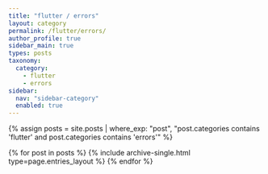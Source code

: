 ```yaml
---
title: "flutter / errors"
layout: category
permalink: /flutter/errors/
author_profile: true
sidebar_main: true
types: posts
taxonomy:
  category:
    - flutter
    - errors
sidebar:
  nav: "sidebar-category"
  enabled: true
---
```


{% assign posts = site.posts | where_exp: "post", "post.categories contains 'flutter' and post.categories contains 'errors'" %}

{% for post in posts %}
  {% include archive-single.html type=page.entries_layout %}
{% endfor %}
